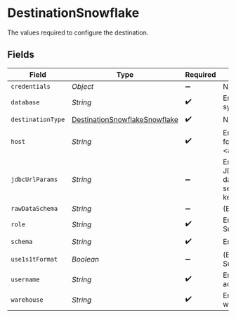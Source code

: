 # DestinationSnowflake

The values required to configure the destination.


## Fields

| Field                                                                                                                                                                                                                                           | Type                                                                                                                                                                                                                                            | Required                                                                                                                                                                                                                                        | Description                                                                                                                                                                                                                                     | Example                                                                                                                                                                                                                                         |
| ----------------------------------------------------------------------------------------------------------------------------------------------------------------------------------------------------------------------------------------------- | ----------------------------------------------------------------------------------------------------------------------------------------------------------------------------------------------------------------------------------------------- | ----------------------------------------------------------------------------------------------------------------------------------------------------------------------------------------------------------------------------------------------- | ----------------------------------------------------------------------------------------------------------------------------------------------------------------------------------------------------------------------------------------------- | ----------------------------------------------------------------------------------------------------------------------------------------------------------------------------------------------------------------------------------------------- |
| `credentials`                                                                                                                                                                                                                                   | *Object*                                                                                                                                                                                                                                        | :heavy_minus_sign:                                                                                                                                                                                                                              | N/A                                                                                                                                                                                                                                             |                                                                                                                                                                                                                                                 |
| `database`                                                                                                                                                                                                                                      | *String*                                                                                                                                                                                                                                        | :heavy_check_mark:                                                                                                                                                                                                                              | Enter the name of the <a href="https://docs.snowflake.com/en/sql-reference/ddl-database.html#database-schema-share-ddl">database</a> you want to sync data into                                                                                 | AIRBYTE_DATABASE                                                                                                                                                                                                                                |
| `destinationType`                                                                                                                                                                                                                               | [DestinationSnowflakeSnowflake](../../models/shared/DestinationSnowflakeSnowflake.md)                                                                                                                                                           | :heavy_check_mark:                                                                                                                                                                                                                              | N/A                                                                                                                                                                                                                                             |                                                                                                                                                                                                                                                 |
| `host`                                                                                                                                                                                                                                          | *String*                                                                                                                                                                                                                                        | :heavy_check_mark:                                                                                                                                                                                                                              | Enter your Snowflake account's <a href="https://docs.snowflake.com/en/user-guide/admin-account-identifier.html#using-an-account-locator-as-an-identifier">locator</a> (in the format <account_locator>.<region>.<cloud>.snowflakecomputing.com) | accountname.us-east-2.aws.snowflakecomputing.com                                                                                                                                                                                                |
| `jdbcUrlParams`                                                                                                                                                                                                                                 | *String*                                                                                                                                                                                                                                        | :heavy_minus_sign:                                                                                                                                                                                                                              | Enter the additional properties to pass to the JDBC URL string when connecting to the database (formatted as key=value pairs separated by the symbol &). Example: key1=value1&key2=value2&key3=value3                                           |                                                                                                                                                                                                                                                 |
| `rawDataSchema`                                                                                                                                                                                                                                 | *String*                                                                                                                                                                                                                                        | :heavy_minus_sign:                                                                                                                                                                                                                              | (Beta) The schema to write raw tables into                                                                                                                                                                                                      |                                                                                                                                                                                                                                                 |
| `role`                                                                                                                                                                                                                                          | *String*                                                                                                                                                                                                                                        | :heavy_check_mark:                                                                                                                                                                                                                              | Enter the <a href="https://docs.snowflake.com/en/user-guide/security-access-control-overview.html#roles">role</a> that you want to use to access Snowflake                                                                                      | AIRBYTE_ROLE                                                                                                                                                                                                                                    |
| `schema`                                                                                                                                                                                                                                        | *String*                                                                                                                                                                                                                                        | :heavy_check_mark:                                                                                                                                                                                                                              | Enter the name of the default <a href="https://docs.snowflake.com/en/sql-reference/ddl-database.html#database-schema-share-ddl">schema</a>                                                                                                      | AIRBYTE_SCHEMA                                                                                                                                                                                                                                  |
| `use1s1tFormat`                                                                                                                                                                                                                                 | *Boolean*                                                                                                                                                                                                                                       | :heavy_minus_sign:                                                                                                                                                                                                                              | (Beta) Use <a href="https://github.com/airbytehq/airbyte/issues/26028" target="_blank">Destinations V2</a>. Contact Airbyte Support to participate in the beta program.                                                                         |                                                                                                                                                                                                                                                 |
| `username`                                                                                                                                                                                                                                      | *String*                                                                                                                                                                                                                                        | :heavy_check_mark:                                                                                                                                                                                                                              | Enter the name of the user you want to use to access the database                                                                                                                                                                               | AIRBYTE_USER                                                                                                                                                                                                                                    |
| `warehouse`                                                                                                                                                                                                                                     | *String*                                                                                                                                                                                                                                        | :heavy_check_mark:                                                                                                                                                                                                                              | Enter the name of the <a href="https://docs.snowflake.com/en/user-guide/warehouses-overview.html#overview-of-warehouses">warehouse</a> that you want to sync data into                                                                          | AIRBYTE_WAREHOUSE                                                                                                                                                                                                                               |